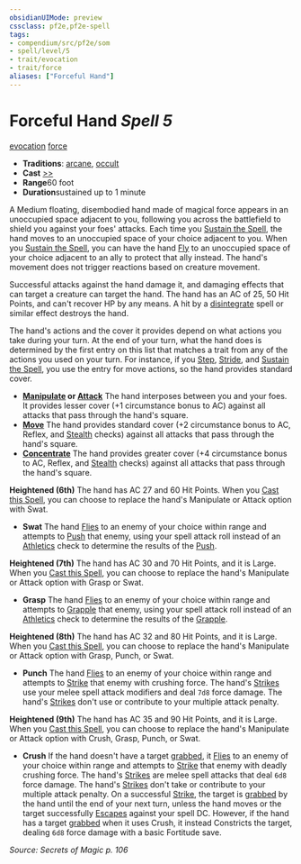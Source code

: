 ```yaml
---
obsidianUIMode: preview
cssclass: pf2e,pf2e-spell
tags:
- compendium/src/pf2e/som
- spell/level/5
- trait/evocation
- trait/force
aliases: ["Forceful Hand"]
---
```

# Forceful Hand *Spell 5*   
[evocation](../../rules/traits/evocation.md)  [force](../../rules/traits/force.md)  

- **Traditions**: [arcane](../../rules/traits/arcane.md), [occult](../../rules/traits/occult.md)
- **Cast** [>>](../../rules/core-rulebook/chapter-9-playing-the-game.md#Actions "Two-Action") 
- **Range**60 foot
- **Duration**sustained up to 1 minute

A Medium floating, disembodied hand made of magical force appears in an unoccupied space adjacent to you, following you across the battlefield to shield you against your foes' attacks. Each time you [Sustain the Spell](../../rules/actions/sustain-a-spell.md), the hand moves to an unoccupied space of your choice adjacent to you. When you [Sustain the Spell](../../rules/actions/sustain-a-spell.md), you can have the hand [Fly](../../rules/actions/fly.md) to an unoccupied space of your choice adjacent to an ally to protect that ally instead. The hand's movement does not trigger reactions based on creature movement.

Successful attacks against the hand damage it, and damaging effects that can target a creature can target the hand. The hand has an AC of 25, 50 Hit Points, and can't recover HP by any means. A hit by a [disintegrate](disintegrate.md) spell or similar effect destroys the hand.

The hand's actions and the cover it provides depend on what actions you take during your turn. At the end of your turn, what the hand does is determined by the first entry on this list that matches a trait from any of the actions you used on your turn. For instance, if you [Step](../../rules/actions/step.md), [Stride](../../rules/actions/stride.md), and [Sustain the Spell](../../rules/actions/sustain-a-spell.md), you use the entry for move actions, so the hand provides standard cover.

- **[Manipulate](../../rules/traits/manipulate.md) or [Attack](../../rules/traits/attack.md)** The hand interposes between you and your foes. It provides lesser cover (+1 circumstance bonus to AC) against all attacks that pass through the hand's square.
- **[Move](../../rules/traits/move.md)** The hand provides standard cover (+2 circumstance bonus to AC, Reflex, and [Stealth](../skills.md#Stealth) checks) against all attacks that pass through the hand's square.
- **[Concentrate](../../rules/traits/concentrate.md)** The hand provides greater cover (+4 circumstance bonus to AC, Reflex, and [Stealth](../skills.md#Stealth) checks) against all attacks that pass through the hand's square.

**Heightened (6th)** The hand has AC 27 and 60 Hit Points. When you [Cast this Spell](../../rules/actions/cast-a-spell.md), you can choose to replace the hand's Manipulate or Attack option with Swat.

- **Swat** The hand [Flies](../../rules/actions/fly.md) to an enemy of your choice within range and attempts to [Push](../../rules/actions/shove.md) that enemy, using your spell attack roll instead of an [Athletics](../skills.md#Athletics) check to determine the results of the [Push](../../rules/actions/shove.md).

**Heightened (7th)** The hand has AC 30 and 70 Hit Points, and it is Large. When you [Cast this Spell](../../rules/actions/cast-a-spell.md), you can choose to replace the hand's Manipulate or Attack option with Grasp or Swat.

- **Grasp** The hand [Flies](../../rules/actions/fly.md) to an enemy of your choice within range and attempts to [Grapple](../../rules/actions/grapple.md) that enemy, using your spell attack roll instead of an [Athletics](../skills.md#Athletics) check to determine the results of the [Grapple](../../rules/actions/grapple.md).

**Heightened (8th)** The hand has AC 32 and 80 Hit Points, and it is Large. When you [Cast this Spell](../../rules/actions/cast-a-spell.md), you can choose to replace the hand's Manipulate or Attack option with Grasp, Punch, or Swat.

- **Punch** The hand [Flies](../../rules/actions/fly.md) to an enemy of your choice within range and attempts to [Strike](../../rules/actions/strike.md) that enemy with crushing force. The hand's [Strikes](../../rules/actions/strike.md) use your melee spell attack modifiers and deal `7d8` force damage. The hand's [Strikes](../../rules/actions/strike.md) don't use or contribute to your multiple attack penalty.

**Heightened (9th)** The hand has AC 35 and 90 Hit Points, and it is Large. When you [Cast this Spell](../../rules/actions/cast-a-spell.md), you can choose to replace the hand's Manipulate or Attack option with Crush, Grasp, Punch, or Swat.

- **Crush** If the hand doesn't have a target [grabbed](../../rules/conditions.md#Grabbed), it [Flies](../../rules/actions/fly.md) to an enemy of your choice within range and attempts to [Strike](../../rules/actions/strike.md) that enemy with deadly crushing force. The hand's [Strikes](../../rules/actions/strike.md) are melee spell attacks that deal `6d8` force damage. The hand's [Strikes](../../rules/actions/strike.md) don't take or contribute to your multiple attack penalty. On a successful [Strike](../../rules/actions/strike.md), the target is [grabbed](../../rules/conditions.md#Grabbed) by the hand until the end of your next turn, unless the hand moves or the target successfully [Escapes](../../rules/actions/escape.md) against your spell DC. However, if the hand has a target [grabbed](../../rules/conditions.md#Grabbed) when it uses Crush, it instead Constricts the target, dealing `6d8` force damage with a basic Fortitude save.

*Source: Secrets of Magic p. 106*